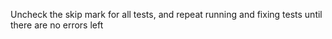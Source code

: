 Uncheck the skip mark for all tests, and repeat running and fixing tests until there are no errors left
